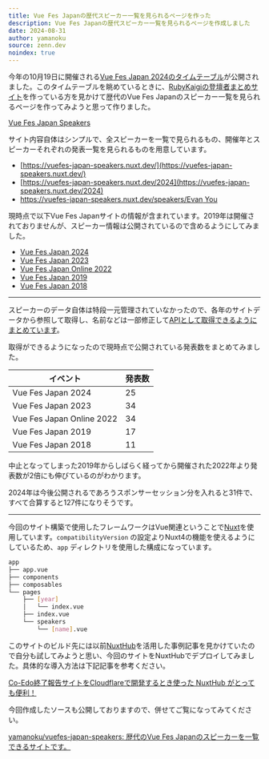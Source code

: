 ```yaml
---
title: Vue Fes Japanの歴代スピーカー一覧を見られるページを作った
description: Vue Fes Japanの歴代スピーカー一覧を見られるページを作成しました
date: 2024-08-31
author: yamanoku
source: zenn.dev
noindex: true
---
```


今年の10月19日に開催される[Vue Fes Japan 2024のタイムテーブル](https://vuefes.jp/2024/#timetable)が公開されました。このタイムテーブルを眺めているときに、[RubyKaigiの登壇者まとめサイト](https://imaizumimr.hatenablog.com/entry/2024/08/20/204241)を作っている方を見かけて歴代のVue Fes Japanのスピーカー一覧を見られるページを作ってみようと思って作りました。

[Vue Fes Japan Speakers](https://vuefes-japan-speakers.nuxt.dev/)

サイト内容自体はシンプルで、全スピーカーを一覧で見られるもの、開催年とスピーカーそれぞれの発表一覧を見られるものを用意しています。

- [https://vuefes-japan-speakers.nuxt.dev/](https://vuefes-japan-speakers.nuxt.dev/)
- [https://vuefes-japan-speakers.nuxt.dev/2024](https://vuefes-japan-speakers.nuxt.dev/2024)
- [https://vuefes-japan-speakers.nuxt.dev/speakers/Evan You](https://vuefes-japan-speakers.nuxt.dev/speakers/Evan%20You)

現時点で以下Vue Fes Japanサイトの情報が含まれています。2019年は開催されておりませんが、スピーカー情報は公開されているので含めるようにしてみました。

- [Vue Fes Japan 2024](https://vuefes.jp/2024/)
- [Vue Fes Japan 2023](https://vuefes.jp/2023/)
- [Vue Fes Japan Online 2022](https://vuefes.jp/2022/)
- [Vue Fes Japan 2019](https://vuefes.jp/2019/)
- [Vue Fes Japan 2018](https://vuefes.jp/2018/)

---

スピーカーのデータ自体は特段一元管理されていなかったので、各年のサイトデータから参照して取得し、名前などは一部修正して[APIとして取得できるようにまとめています](https://github.com/yamanoku/vuefes-japan-speakers/blob/6b31cabb9a8d13b50fc88267d46e37ae5ed862fc/server/api/speakers.ts)。

取得ができるようになったので現時点で公開されている発表数をまとめてみました。

| イベント                  | 発表数 |
| ------------------------- | ------ |
| Vue Fes Japan 2024        | 25     |
| Vue Fes Japan 2023        | 34     |
| Vue Fes Japan Online 2022 | 34     |
| Vue Fes Japan 2019        | 17     |
| Vue Fes Japan 2018        | 11     |

中止となってしまった2019年からしばらく経ってから開催された2022年より発表数が2倍にも伸びているのがわかります。

2024年は今後公開されるであろうスポンサーセッション分を入れると31件で、すべて合算すると127件になりそうです。

---

今回のサイト構築で使用したフレームワークはVue関連ということで[Nuxt](https://nuxt.com/)を使用しています。`compatibilityVersion` の設定よりNuxt4の機能を使えるようにしているため、`app` ディレクトリを使用した構成になっています。

```sh
app
├── app.vue
├── components
├── composables
└── pages
    ├── [year]
    │   └── index.vue
    ├── index.vue
    └── speakers
        └── [name].vue
```

このサイトのビルド先には以前[NuxtHub](https://hub.nuxt.com/)を活用した事例記事を見かけていたので自分も試してみようと思い、今回のサイトをNuxtHubでデプロイしてみました。具体的な導入方法は下記記事を参考ください。

[Co-Edo終了報告サイトをCloudflareで開発するとき使った NuxtHub がとっても便利！](https://zenn.dev/comm_vue_nuxt/articles/nuxt-hub-cloudflare-2025-coedo-org)

今回作成したソースも公開しておりますので、併せてご覧になってみてください。

[yamanoku/vuefes-japan-speakers: 歴代のVue Fes Japanのスピーカーを一覧できるサイトです。](https://github.com/yamanoku/vuefes-japan-speakers)
